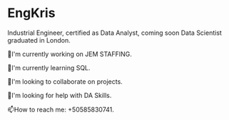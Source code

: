 # EngKris
Industrial Engineer, certified as Data Analyst, coming soon Data Scientist graduated in London.

👋I'm currently working on JEM STAFFING.

👀I'm currently learning SQL.

🌱I'm looking to collaborate on projects.

💞️I'm looking for help with DA Skills.

📫How to reach me: +50585830741.